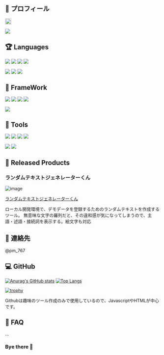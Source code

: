 ## 👣 プロフィール

  <a href="http://twitter.com/pm_767">
    <img height="20" src="https://img.shields.io/twitter/follow/pm_767?label=Twitter&logo=twitter&style=for-the-badge" />
  </a>
  
[![](https://img.shields.io/twitter/follow/pm_767?label=Twitter&logo=twitter&style=for-the-badge)](http://twitter.com/pm_767)

## 🏆  Languages

![](https://img.shields.io/badge/php-2.5year-red.svg?style=for-the-badge&logo=php)
![](https://img.shields.io/badge/JavaScript-2.5year-blue.svg?style=for-the-badge&logo=Javascript)
![](https://img.shields.io/badge/Ruby-0.2year-yellow.svg?style=for-the-badge&logo=Ruby)
![](https://img.shields.io/badge/MySQL-2.5year-purple.svg?style=for-the-badge&logo=MySQL)

![](https://img.shields.io/badge/apache-2.5year-red.svg?style=for-the-badge&logo=apache)
![](https://img.shields.io/badge/linux-2.5year-blue.svg?style=for-the-badge&logo=linux)
![](https://img.shields.io/badge/aws-1year-yellow.svg?style=for-the-badge&logo=aws)


## 🐳  FrameWork

![](https://img.shields.io/badge/cakephp-2.5year-red.svg?style=for-the-badge&logo=cakephp)
![](https://img.shields.io/badge/JQuery-2.5year-blue.svg?style=for-the-badge&logo=JQuery)
![](https://img.shields.io/badge/Vue.js-0.2year-yellow.svg?style=for-the-badge&logo=Laravel)
![](https://img.shields.io/badge/JQuery-1year-purple.svg?style=for-the-badge&logo=Vue.js)

![](https://img.shields.io/badge/RubyOnRails-0.1year-red.svg?style=for-the-badge&logo=RubyonRails)

## 🧰  Tools 

![](https://img.shields.io/badge/git-2.5year-red.svg?style=for-the-badge&logo=git)
![](https://img.shields.io/badge/docker-1year-blue.svg?style=for-the-badge&logo=docker)
![](https://img.shields.io/badge/slack-2year-yellow.svg?style=for-the-badge&logo=slack)
![](https://img.shields.io/badge/chatwork-1year-purple.svg?style=for-the-badge&logo=chatwork)

![](https://img.shields.io/badge/Vim-2.5year-red.svg?style=for-the-badge&logo=Vim)
![](https://img.shields.io/badge/VSCODE-2.5year-blue.svg?style=for-the-badge&logo=VisualStudioCode)



## 🦐  Released Products

### ランダムテキストジェネレーターくん

![image](https://user-images.githubusercontent.com/55278680/132979225-44ef5619-75d5-4eff-85bf-6d2fa0311ee4.png)

[ランダムテキストジェネレーターくん](https://scrymee.github.io/textGenerator)

ローカル開発環境で、デモデータを登録するためのランダムテキストを作成するツール。
無意味な文字の羅列だと、その違和感が気になってしまうので、主語・述語・接続詞を表示する。絵文字も対応

## 💬  連絡先

@pm_767


## 💻  GitHub

[![Anurag's GitHub stats](https://github-readme-stats.vercel.app/api?username=scrymee&show_icons=true&theme=dark)](https://github.com/anuraghazra/github-readme-stats)
[![Top Langs](https://github-readme-stats.vercel.app/api/top-langs/?username=scrymee&layout=compact)](https://github.com/anuraghazra/github-readme-stats)

[![trophy](https://github-profile-trophy.vercel.app/?username=scrymee)](https://github.com/ryo-ma/github-profile-trophy)

Githubは趣味のツール作成のみで使用しているので、JavascriptやHTMLが中心です。

## 🤔  FAQ

...



### Bye there 👋

<!--
**scrymee/scrymee** is a ✨ _special_ ✨ repository because its `README.md` (this file) appears on your GitHub profile.

Here are some ideas to get you started:

- 🔭 I’m currently working on ...
- 🌱 I’m currently learning ...
- 👯 I’m looking to collaborate on ...
- 🤔 I’m looking for help with ...
- 💬 Ask me about ...
- 📫 How to reach me: ...
- 😄 Pronouns: ...
- ⚡ Fun fact: ...
-->
